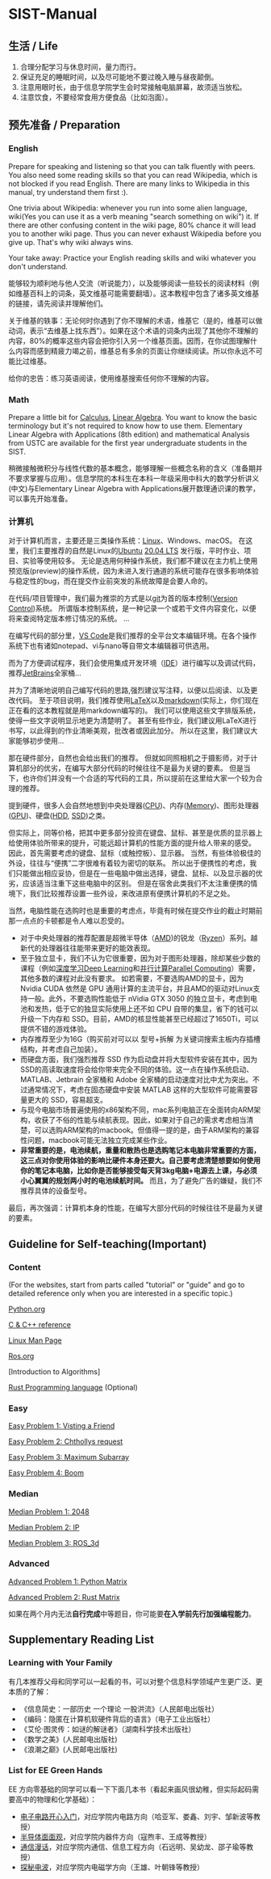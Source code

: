 # SIST-Manual

## 生活 / Life

1. 合理分配学习与休息时间，量力而行。
2. 保证充足的睡眠时间，以及尽可能地不要过晚入睡与昼夜颠倒。
3. 注意用眼时长，由于信息学院学生会时常接触电脑屏幕，故须适当放松。
4. 注意饮食，不要经常食用方便食品（比如泡面）。

## 预先准备 / Preparation

### English

Prepare for speaking and listening so that you can talk fluently with peers. You also need some reading skills so that you can read Wikipedia, which is not blocked if you read English. There are many links to Wikipedia in this manual, try understand them first :).

One trivia about Wikipedia: whenever you run into some alien language, wiki(Yes you can use it as a verb meaning "search something on wiki") it. If there are other confusing content in the wiki page, 80% chance it will lead you to another wiki page. Thus you can never exhaust Wikipedia before you give up. That's why wiki always wins.

Your take away: Practice your English reading skills and wiki whatever you don't understand.

能够较为顺利地与他人交流（听说能力），以及能够阅读一些较长的阅读材料（例如维基百科上的词条，英文维基可能需要翻墙）。这本教程中包含了诸多英文维基的链接，请先阅读并理解他们。

关于维基的轶事：无论何时你遇到了你不理解的术语，维基它（是的，维基可以做动词，表示“去维基上找东西”）。如果在这个术语的词条内出现了其他你不理解的内容，80%的概率这些内容会把你引入另一个维基页面。因而，在你试图理解什么内容而感到精疲力竭之前，维基总有多余的页面让你继续阅读。所以你永远不可能比过维基。

给你的忠告：练习英语阅读，使用维基搜索任何你不理解的内容。

### Math
Prepare a little bit for [Calculus](https://en.wikipedia.org/wiki/Calculus), [Linear Algebra](https://en.wikipedia.org/wiki/Linear_algebra). You want to know the basic terminology but it's not required to know how to use them.
Elementary Linear Algebra with Applications (8th edition) and mathematical Analysis from USTC are available for the first year undergraduate students in the SIST.

稍微接触微积分与线性代数的基本概念，能够理解一些概念名称的含义（准备期并不要求掌握与应用）。信息学院的本科生在本科一年级采用中科大的数学分析讲义(中文)与Elementary Linear Algebra with Applications展开数理通识课的教学，可以事先开始准备。

### 计算机

对于计算机而言，主要还是三类操作系统：[Linux](https://en.wikipedia.org/wiki/Linux)、Windows、macOS。 
在这里，我们主要推荐的自然是Linux的[Ubuntu](https://www.ubuntu.com/) [20.04 LTS](http://releases.ubuntu.com/20.04/) 发行版，平时作业、项目、实验等使用较多。
无论是选用何种操作系统，我们都不建议在主力机上使用预览版(preview)的操作系统，因为未进入发行通道的系统可能存在很多影响体验与稳定性的bug，而在提交作业前突发的系统故障是会要人命的。

在代码/项目管理中，我们最为推崇的方式是以[git](https://git-scm.com/)为首的版本控制([Version Control](https://en.wikipedia.org/wiki/Version_control))系统。 所谓版本控制系统，是一种记录一个或若干文件内容变化，以便将来查阅特定版本修订情况的系统。 ...

在编写代码的部分里，[VS Code](https://code.visualstudio.com/)是我们推荐的全平台文本编辑环境。在各个操作系统下也有诸如notepad、vi与nano等自带文本编辑器可供选用。

而为了方便调试程序，我们会使用集成开发环境（[IDE](https://en.wikipedia.org/wiki/Integrated_development_environment)）进行编写以及调试代码，推荐[JetBrains](https://www.jetbrains.com/)全家桶...

并为了清晰地说明自己编写代码的思路,强烈建议写注释，以便以后阅读、以及更改代码。
至于项目说明，我们推荐使用[LaTeX](https://www.latex-project.org/)以及[markdown](https://en.wikipedia.org/wiki/Markdown)(实际上，你们现在正在看的这本教程就是用markdown编写的)。 我们可以使用这些文字排版系统，使得一些文字说明显示地更为清楚明了。 甚至有些作业，我们建议用LaTeX进行书写，以此得到的作业清晰美观，批改者或因此加分。
所以在这里，我们建议大家能够初步使用...

那在硬件部分，自然也会给出我们的推荐。 但就如同照相机之于摄影师，对于计算机部分的优劣，在编写大部分代码的时候往往不是最为关键的要素。 但是当下，也许你们并没有一个合适的写代码的工具，所以提前在这里给大家一个较为合理的推荐。

提到硬件，很多人会自然地想到中央处理器([CPU](https://en.wikipedia.org/wiki/Central_processing_unit))、内存([Memory](https://en.wikipedia.org/wiki/Semiconductor_memory))、图形处理器([GPU](https://en.wikipedia.org/wiki/Graphics_processing_unit))、硬盘([HDD](https://en.wikipedia.org/wiki/Hard_disk_drive), [SSD](https://en.wikipedia.org/wiki/Solid-state_drive))之类。

但实际上，同等价格，把其中更多部分投资在键盘、鼠标、甚至是优质的显示器上给使用体验所带来的提升，可能远超计算机的性能方面的提升给人带来的感受。 因此，首先需要考虑的键盘、鼠标（或触控板）、显示器。 当然，有些体验极佳的外设，往往与“便携”二字很难有着较为密切的联系。 所以出于便携性的考虑，我们只能做出相应妥协，但是在一些电脑中做出选择，键盘、鼠标、以及显示器的优劣，应该适当注重下这些电脑中的区别。 但是在宿舍此类我们不太注重便携的情境下，我们比较推荐设置一些外设，来改进原有便携计算机的不足之处。

当然，电脑性能在选购时也是重要的考虑点，毕竟有时候在提交作业的截止时期前那一点点的卡顿都是令人难以忍受的。 
* 对于中央处理器的推荐配置是超微半导体（[AMD](https://en.wikipedia.org/wiki/Advanced_Micro_Devices))的锐龙（[Ryzen](https://en.wikipedia.org/wiki/Ryzen)）系列。越新代的处理器往往能带来更好的能效表现。
* 至于独立显卡，我们不认为它很重要，因为对于图形处理器，除却某些少数的课程（例如[深度学习Deep Learning](https://en.wikipedia.org/wiki/Deep_learning)和[并行计算Parallel Computing](https://en.wikipedia.org/wiki/Parallel_computing)）需要，其他多数的课程对此没有要求。 如若需要，不要选购AMD的显卡，因为 Nvidia CUDA 依然是 GPU 通用计算的主流平台，并且AMD的驱动对Linux支持一般。此外，不要选购性能低于 nVidia GTX 3050 的独立显卡，考虑到电池和发热，低于它的独显实际使用上还不如 CPU 自带的集显，省下的钱可以升级一下内存和 SSD。目前，AMD的核显性能甚至已经超过了1650Ti，可以提供不错的游戏体验。
* 内存推荐至少为16G（购买前对可以以 型号+拆解 为关键词搜索主板内存插槽结构，并考虑自己加装）。
* 而硬盘方面，我们强烈推荐 SSD 作为启动盘并将大型软件安装在其中，因为SSD的高读取速度将会给你带来完全不同的体验。这一点在操作系统启动、MATLAB、Jetbrain 全家桶和 Adobe 全家桶的启动速度对比中尤为突出。不过通常情况下，考虑在固态硬盘中安装 MATLAB 这样的大型软件可能需要容量更大的 SSD，容易超支。
* 与现今电脑市场普遍使用的x86架构不同，mac系列电脑正在全面转向ARM架构，收获了不俗的性能与续航表现。因此，如果对于自己的需求考虑相当清楚，可以选购ARM架构的macbook。但值得一提的是，由于ARM架构的兼容性问题，macbook可能无法独立完成某些作业。
* **非常重要的是，电池续航，重量和散热也是选购笔记本电脑非常重要的方面，这三点对你使用体验的影响比硬件本身还要大。自己要考虑清楚想要如何使用你的笔记本电脑，比如你是否能够接受每天背3kg电脑+电源去上课，与必须小心翼翼的规划两小时的电池续航时间。** 而且，为了避免广告的嫌疑，我们不推荐具体的设备型号。

最后，再次强调：计算机本身的性能，在编写大部分代码的时候往往不是最为关键的要素。

## Guideline for Self-teaching(Important)
### Content
(For the websites, start from parts called "tutorial" or "guide" and go to detailed reference only when you are interested in a specific topic.)

[Python.org](https://www.python.org/)

[C & C++ reference](http://www.cplusplus.com/)

[Linux Man Page](https://linux.die.net/)

[Ros.org](http://www.ros.org/)

[Introduction to Algorithms]

[Rust Programming language](https://www.rust-lang.org/en-US/) (Optional)

### Easy

[Easy Problem 1: Visting a Friend](https://github.com/SIST-Manual/easy_Visiting-a-Friend)

[Easy Problem 2: Chthollys request](https://github.com/SIST-Manual/easy_Chthollys-request)

[Easy Problem 3: Maximum Subarray](https://github.com/SIST-Manual/easy_Maximum-Subarray)

[Easy Problem 4: Boom](https://github.com/SIST-Manual/easy_New-boom)

### Median

[Median Problem 1: 2048](https://github.com/SIST-Manual/median_1_2048)

[Median Problem 2: IP](https://github.com/SIST-Manual/median_2_IP)

[Median Problem 3: ROS_3d](https://github.com/SIST-Manual/ROS_3d)

### Advanced 

[Advanced Problem 1: Python Matrix](https://github.com/SIST-Manual/Matrix/blob/master/Python/README.md)

[Advanced Problem 2: Rust Matrix](https://github.com/SIST-Manual/Matrix/blob/master/Rust/README.md)


如果在两个月内无法**自行完成**中等题目，你可能要**在入学前先行加强编程能力**。

## Supplementary Reading List

### Learning with Your Family

有几本推荐父母和同学可以一起看的书，可以对整个信息科学领域产生更广泛、更本质的了解：
* 《信息简史：一部历史 一个理论 一股洪流》（人民邮电出版社）
* 《编码：隐匿在计算机软硬件背后的语言》（电子工业出版社）
* 《艾伦·图灵传：如谜的解谜者》（湖南科学技术出版社）
* 《数学之美》(人民邮电出版社)
* 《浪潮之巅》(人民邮电出版社)
### List for EE Green Hands

EE 方向零基础的同学可以看一下下面几本书（看起来画风很幼稚，但实际起码需要高中的物理和化学基础）：
* [电子电路开心入门](https://book.douban.com/subject/11499548/)，对应学院内电路方向（哈亚军、娄鑫、刘宇、邹新波等教授）
* [半导体面面观](https://book.douban.com/subject/11499544/)，对应学院内器件方向（寇煦丰、王成等教授）
* [通信漫话](https://book.douban.com/subject/10798993/)，对应学院内通信、信息工程方向（石远明、吴幼龙、邵子瑜等教授）
* [探秘电波](https://book.douban.com/subject/10799039/)，对应学院内电磁学方向（王雄、叶朝锋等教授）
